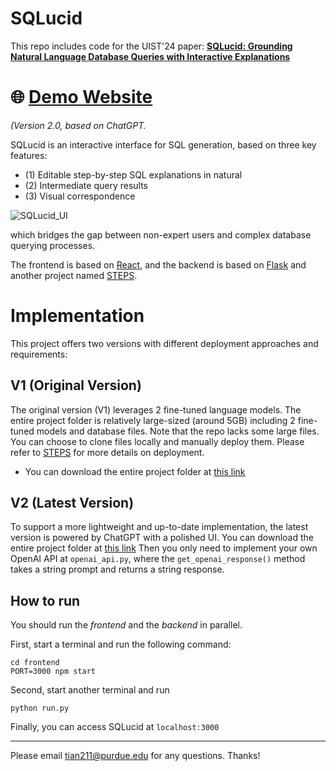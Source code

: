 
# SQLucid
This repo includes code for the UIST'24 paper: [**SQLucid: Grounding Natural Language Database Queries with Interactive Explanations**](https://dl.acm.org/doi/abs/10.1145/3654777.3676368)

# :globe_with_meridians: [Demo Website](http://44.211.226.67:3502/)

*(Version 2.0, based on ChatGPT.*


SQLucid is an interactive interface for SQL generation, based on three key features:
- (1) Editable step-by-step SQL explanations in natural
- (2) Intermediate query results
- (3) Visual correspondence

![SQLucid_UI](https://github.com/user-attachments/assets/faba7992-5793-490e-a0cf-0d45819163b9)


which bridges the gap between non-expert users and complex database querying processes.


The frontend is based on [React](https://react.dev/), and the backend is based on [Flask](https://flask.palletsprojects.com/en/3.0.x/) and another project named [STEPS](https://github.com/magic-YuanTian/STEPS).


# Implementation

This project offers two versions with different deployment approaches and requirements:

## V1 (Original Version)

The original version (V1) leverages 2 fine-tuned language models. The entire project folder is relatively large-sized (around 5GB) including 2 fine-tuned models and database files. 
Note that the repo lacks some large files. You can choose to clone files locally and manually deploy them. Please refer to [STEPS](https://github.com/magic-YuanTian/STEPS) for more details on deployment. 
- You can download the entire project folder at [this link](https://purdue0-my.sharepoint.com/:u:/g/personal/tian211_purdue_edu/Ee2FCOD3QHtEiG6mEmZ2CtwBbk8x9hMRZ6d3aU6W3Xii_Q?e=XVWXYO)



## V2 (Latest Version)

To support a more lightweight and up-to-date implementation, the latest version is powered by ChatGPT with a polished UI. 
You can download the entire project folder at [this link](https://purdue0-my.sharepoint.com/:u:/g/personal/tian211_purdue_edu/ESMZ-VgHhoFGuQl-w96EcSQBp1m0zqt6t3zVI8yiDaj14A?e=b0CTOR)
Then you only need to implement your own OpenAI API at `openai_api.py`, where the `get_openai_response()` method takes a string prompt and returns a string response.




## How to run
You should run the *frontend* and the *backend* in parallel.

First, start a terminal and run the following command:

```
cd frontend
PORT=3000 npm start
```

Second, start another terminal and run

```
python run.py
```

Finally, you can access SQLucid at `localhost:3000`



-----

Please email tian211@purdue.edu for any questions. Thanks!
